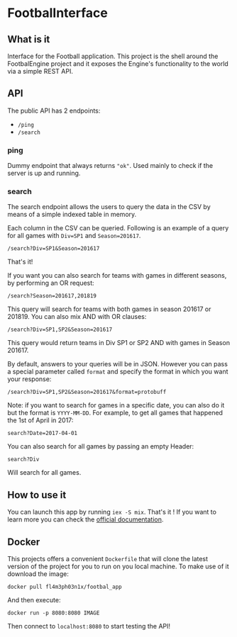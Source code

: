 # FootbalInterface

## What is it

Interface for the Football application. This project is the shell around the
FootbalEngine project and it exposes the Engine's functionality to the world via
a simple REST API.

## API

The public API has 2 endpoints:

- `/ping` 
- `/search`

### ping

Dummy endpoint that always returns `"ok"`. Used mainly to check if
the server is up and running.

### search

The search endpoint allows the users to query the data in the CSV by means of a
simple indexed table in memory.

Each column in the CSV can be queried. Following is an example of a query for
all games with `Div=SP1` and `Season=201617`.

`/search?Div=SP1&Season=201617`

That's it!

If you want you can also search for teams with games in different seasons, by
performing an OR request:

`/search?Season=201617,201819`

This query will search for teams with both games in season 201617 or 201819.
You can also mix AND with OR clauses:

`/search?Div=SP1,SP2&Season=201617`

This query would return teams in Div SP1 or SP2 AND with games in Season 201617.

By default, answers to your queries will be in JSON. However you can pass a
special parameter called `format` and specify the format in which you want your
response:

`/search?Div=SP1,SP2&Season=201617&format=protobuff`

Note: if you want to search for games in a specific date, you can also do it but
the format is `YYYY-MM-DD`. For example, to get all games that happened the 1st
of April in 2017:

`search?Date=2017-04-01`

You can also search for all games by passing an empty Header:

`search?Div`

Will search for all games.

## How to use it

You can launch this app by running `iex -S mix`. That's it !
If you want to learn more you can check the [official documentation](https://fl4m3ph03n1x.github.io/footbal_interface/api-reference.html).

## Docker

This projects offers a convenient `Dockerfile` that will clone the latest
version of the project for you to run on you local machine. To make use of it
download the image:

`docker pull fl4m3ph03n1x/footbal_app`

And then execute:

`docker run -p 8080:8080 IMAGE`

Then connect to `localhost:8080` to start testing the API!
